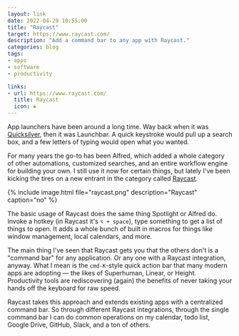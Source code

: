 ```yaml
---
layout: link
date: 2022-04-29 10:55:00
title: "Raycast"
target: https://www.raycast.com/
description: "Add a command bar to any app with Raycast."
categories: blog
tags:
- apps
- software
- productivity

links:
- url: https://www.raycast.com/
  title: Raycast
  icon: ◈
---
```


App launchers have been around a long time. Way back when it was [Quicksilver](https://qsapp.com/ "Quicksilver"), then it was Launchbar. A quick keystroke would pull up a search box, and a few letters of typing would open what you wanted.

For many years the go-to has been Alfred, which added a whole category of other automations, customized searches, and an entire workflow engine for building your own. I still use it now for certain things, but lately I've been kicking the tires on a new entrant in the category called [Raycast](https://www.raycast.com/ "Raycast").

{% include image.html file="raycast.png" description="Raycast" caption="no" %}

The basic usage of Raycast does the same thing Spotlight or Alfred do. Invoke a hotkey (in Raycast it's `⌥ + space`), type something to get a list of things to open. It adds a whole bunch of built in macros for things like window management, local calendars, and more.

The main thing I've seen that Raycast gets you that the others don't is a "command bar" for any application. Or any one with a Raycast integration, anyway. What I mean is the `cmd-K`-style quick action bar that many modern apps are adopting — the likes of Superhuman, Linear, or Height. Productivity tools are rediscovering (again) the benefits of never taking your hands off the keyboard for raw speed.

Raycast takes this approach and extends existing apps with a centralized command bar. So through different Raycast integrations, through the single command bar I can do common operations on my calendar, todo list, Google Drive, GitHub, Slack, and a ton of others.
